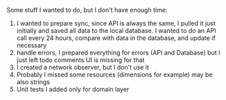 Some stuff I wanted to do, but I don't have enough time:
1. I wanted to prepare sync, since API is always the same, I pulled it just initially and
   saved all data to the local database. I wanted to do an API call every 24 hours, compare
   with data in the database, and update if necessary
2. handle errors, I prepared everything for errors (API and Database) but I just left todo comments
   UI is missing for that
3. I created a network observer, but I don't use it
4. Probably I missed some resources (dimensions for example) may be also strings
5. Unit tests I added only for domain layer